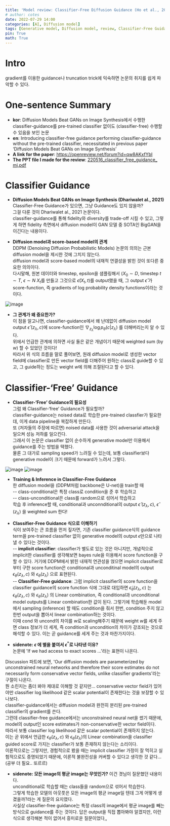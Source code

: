 ```yaml
---
title: 'Model review: Classifier-Free Diffusion Guidance (Ho et al., 2021)'
# author: cotes
date: 2022-07-29 14:00
categories: [AI, Diffusion model]
tags: [Generative model, Diffusion model, review, Classifier-Free Guidance, Classifier Guidance]
pin: True
math: True
---
```

# Intro
gradient를 이용한 guidance나 truncation trick에 익숙하면 논문의 취지를 쉽게 파악할 수 있다.  

# One-sentence Summary
- **kor**: Diffusion Models Beat GANs on Image Synthesis에서 수행한 classifier-guidance를 pre-trained classifier 없이도 (classifier-free) 수행할 수 있음을 보인 논문  
- **en**: Introducing classifier-free guidance performing classifier-guidance without the pre-trained classifier, necessitated in previous paper ‘Diffusion Models Beat GANs on Image Synthesis’  
- **A link for the paper**: <https://openreview.net/forum?id=qw8AKxfYbI>
- **The PPT file I made for the review**: [220516_classifier_free_guidance_ mj.pdf](https://github.com/mjbooo/mjbooo.github.io/files/9216156/220516_classifier_free_guidance_with_ref_mj.pdf)

# Classifier Guidance
- **Diffusion Models Beat GANs on Image Synthesis (Dhariwalet al., 2021)**  
Classifier-Free Guidance가 있으면, 그냥 Guidance도 있지 않을까?  
그걸 다룬 것이 Dhariwalet al., 2021 논문이다.  
classifier-guidance를 통해 fidelity와 diversity를 trade-off 시킬 수 있고, 그렇게 하면 fidelity 측면에서 diffusion model이 GAN 모델 중 SOTA인 BigGAN을 이긴다는 내용이다.  

- **Diffusion model과 score-based model의 관계**  
DDPM (Denoising Diffusion Probabilistic Models) 논문의 의의는 근본 diffusion model을 제시한 것에 그치지 않는다.  
diffusion model과 score-based model의 내재적 연결성을 밝힌 것이 또다른 중요한 의의이다.  
다시말해, 원본 데이터와 timestep, epsilon을 샘플링해서 ($X_0\sim D$, timestep $t\sim T$, $\epsilon \sim N$ $X_t$를 만들고 그것으로 $\hat{\epsilon} (X_t, t)$를 output했을 때, 그 output $\hat{\epsilon}$ 가 score-function, 즉 gradients of log probability density functions이라는 것이다.  

<!-- 6p 사진 -->
![image](https://user-images.githubusercontent.com/58580193/181918422-cdcb8457-2693-44f7-971b-b865a9bbe866.png)

- **그 관계가 왜 중요한가?**  
이 점을 알고나면, classifier-guidance에서 왜 난데없이 diffusion model output $\hat{\epsilon}$ ${(z_{\lambda},c)}$에 score-function인 $\nabla_{z_{\lambda}} \log p_{\theta} (c|z_{\lambda})$ 를 더해버리는지 알 수 있다.  
위에서 언급한 관계에 의하면 사실 둘은 같은 개념이기 때문에 weighted sum (by $w$) 할 수 있었던 것이다!  
따라서 위 식의 흐름을 말로 풀어보면, 원래 diffusion model로 생성한 vector field에 classifier로 만든 vector field를 더해주어 원하는 class로 guide할 수 있고, 그 guide하는 정도는 weight $w$에 의해 조절된다고 할 수 있다. 


# Classifier-‘Free’ Guidance      
- **Classifier-‘Free’ Guidance의 필요성**  
그럼 왜 Classifier-‘free’ Guidance가 필요할까?  
classifier-guidance는 noised data로 학습한 pre-trained classfier가 필요한데, 이게 data pipeline을 복잡하게 만든다.  
또 (저자들의 주장에 따르면) noised data를 사용한 것이 adversarial attack을 일으켜 성능 저하를 일으킨다.  
그래서 이 논문은 classifier 없이 순수하게 generative model만 이용해서 guidance를 주는 방법을 택했다.  
물론 그 대가로 sampling speed가 느려질 수 있는데, 보통 classifier보다 generative model이 크기 때문에 forward가 느려서 그렇다.

<!-- 10, 11p 사진 -->
![image](https://user-images.githubusercontent.com/58580193/181918435-16dced49-88d7-4c29-bb2d-04ec706449ec.png)
![image](https://user-images.githubusercontent.com/58580193/181918446-63fba8bf-6962-46b3-b11c-33eddc4a7082.png)

- **Training & Inference in Classifier-Free Guidance**  
한 diffusion model을 (DDPM처럼 backbone은 U-net)을 train할 때  
-- class-conditional은 특정 class로 condition을 준 후 학습하고  
-- class-unconditional은 class를 random으로 섞어서 학습하고  
학습 후 inference할 때, conditional과 unconnditional의 output $\hat{\epsilon}$ ${(z_{\lambda},c)}$, $\hat{\epsilon}$ ${(z_{\lambda})}$ 을 weighted sum 한다!

- **Classifier-Free Guidance 식으로 이해하기**  
식이 보여주는 큰 흐름을 먼저 짚자면, 기존 classifier guidance식의 guidance term을 pre-trained classifier 없이 generative model의 output $\epsilon$만으로 나타낼 수 있다는 것이다.  
-- **implicit classifier**: classifier가 별도로 있는 것은 아니지만, 개념적으로 implicit한 classifier를 생각해보면 bayes rule을 이용해서 score function을 구할 수 있다. 
거기에 DDPM에서 밝힌 내재적 연관성을 얹으면 implicit classifier로부터 구한 score function은 conditional과 unconditinal  model의 output  $\epsilon_{\theta} (z_{\lambda}, c)$ 와 $\epsilon_{\theta} (z_{\lambda})$ 으로 표현된다.  
-- **Classifier-Free guidance**: 그럼 implicit classifier의 score function을 classifier guidance의 score function 식에 그대로 대입하면 $\tilde\epsilon_{\theta} (z_{\lambda}, c)$ 는 $\epsilon_{\theta} (z_{\lambda}, c)$ 와 $\epsilon_{\theta} (z_{\lambda})$ 의 Linear combination, 즉  conditional과 unconditional model outputs를 Linear combination한 값이 된다. 
그렇기에 학습해둔 model에서 sampling (inference) 할 때도 condition을 줘서 한번, condition 주지 않고 한번 output을 뽑아서 linear combination하는 것이다.  
이때 cond 와 uncond의 차이를 $w$로 scaling해주기 떄문에 weight $w$를 세게 주면 class 정보가 더 세게, 즉 condition과 uncondition의 차이가 강조되는 것으로 해석할 수 있다.
이는 곧 guidance를 세게 주는 것과 마찬가지이다.  


- **sidenote: $\epsilon$ 에 별을 붙여서 $\epsilon^*$로 나타낸 이유?**  
논문에 'If we had access to exact scores ...'라는 표현이 나온다.  
<!-- 그런데 classifier-free guidance에서는 unconditional과 conditional case가 generative model을 share하는 형태이다.   -->
Discussion 파트에 보면, 'Our diffusion models are parameterized by unconstrained neural networks and therefore their score estimates do not necessarily form conservative vector fields, unlike classifier gradients'라는 구절이 나온다.  
뭔 소린지는 좀더 봐야 제대로 이해할 것 같지만... conservative vector field가 있어야만 classifier log likelihood 같은 scalar potential이 존재한다는 것을 보장할 수 있나보다.  
classifier-guidance에서는 diffusion model과 완전히 분리된 pre-trained classifier의 gradient를 쓴다.  
그런데 classifier-free guidance에서는 unconstrained neural net을 썼기 때문에, model의 output인 score estimates가 non-conservative한 vector field이다.  
따라서 보통 classifier log likelihood 같은 scalar potential이 존재하지 않는다.  
이는 곧 위에서 언급한 $\epsilon_{\theta} (z_{\lambda}, c)$ 와 $\epsilon_{\theta} (z_{\lambda})$의 Linear combination을 classifier guided score로 가지는 classifier가 보통 존재하지 않는다는 소리이다.  
이론적으로는 그렇지만, 경험적으로 봤을 때는 implicit classifier 가정이 잘 먹히고 실험적으로도 증명되었기 때문에, 이론적 불완전성을 커버할 수 있다고 생각한 것 같다...(공부 더 필요.. 또르르)
<!-- 따라서 forward 과정에서 $\hat{\epsilon}$ ${(z_{\lambda},c)}$, $\hat{\epsilon}$ ${(z_{\lambda})}$ 를 완전히 분리해서 생각할 수 없다.   -->
<!-- 하지만 모델 $\epsilon_{\theta}$가 마치 분리된 것처럼 각각을 잘 estimate한다고 치고 implicit classifier 식을 도출하는 것 같다. -->

- **sidenote: 모든 image의 평균 image는 무엇인가?**
이건 겻님이 질문했던 내용이다.  
unconditional로 학습할 때는 class들을 random으로 섞어서 학습한다.  
그렇게 학습한 모델의 아웃풋은 모든 image의 평균 image일 텐데 그게 어떻게 생겼을까?라는 게 질문의 요지였다.  
사실상 classifier-free guidance는 특정 class의 image에서 평균 image를 빼는 방식으로 guidance를 주는 것이다.
답은 output을 직접 뽑아봐야 알겠지만, 이런 식으로 생각해본 적이 없어서 흥미로운 질문이었다,,